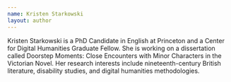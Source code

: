 ```yaml
---
name: Kristen Starkowski
layout: author
---
```


Kristen Starkowski is a PhD Candidate in English at Princeton and a Center for Digital Humanities Graduate Fellow. She is working on a dissertation called Doorstep Moments: Close Encounters with Minor Characters in the Victorian Novel. Her research interests include nineteenth-century British literature, disability studies, and digital humanities methodologies. 
